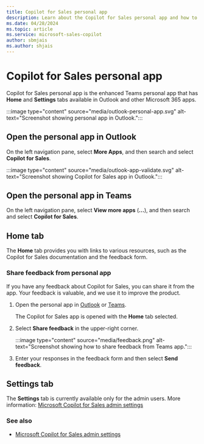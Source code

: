 ```yaml
---
title: Copilot for Sales personal app
description: Learn about the Copilot for Sales personal app and how to share feedback from the app.
ms.date: 04/28/2024
ms.topic: article
ms.service: microsoft-sales-copilot
author: sbmjais
ms.author: shjais
---
```


# Copilot for Sales personal app

Copilot for Sales personal app is the enhanced Teams personal app that has **Home** and **Settings** tabs available in Outlook and other Microsoft 365 apps. 

:::image type="content" source="media/outlook-personal-app.svg" alt-text="Screenshot showing personal app in Outlook."::: 

## Open the personal app in Outlook

On the left navigation pane, select **More Apps**, and then search and select **Copilot for Sales**. 

:::image type="content" source="media/outlook-app-validate.svg" alt-text="Screenshot showing Copilot for Sales app in Outlook.":::

## Open the personal app in Teams

On the left navigation pane, select **View more apps** (**...**), and then search and select **Copilot for Sales**.

## Home tab

The **Home** tab provides you with links to various resources, such as the Copilot for Sales documentation and the feedback form.

### Share feedback from personal app

If you have any feedback about Copilot for Sales, you can share it from the app. Your feedback is valuable, and we use it to improve the product.

1. Open the personal app in [Outlook](#open-the-personal-app-in-outlook) or [Teams](#open-the-personal-app-in-teams).

    The Copilot for Sales app is opened with the **Home** tab selected.

1. Select **Share feedback** in the upper-right corner.

   :::image type="content" source="media/feedback.png" alt-text="Screenshot showing how to share feedback from Teams app.":::

1. Enter your responses in the feedback form and then select **Send feedback**.

## Settings tab

The **Settings** tab is currently available only for the admin users. More information: [Microsoft Copilot for Sales admin settings](administrator-settings-for-viva-sales.md)

### See also

- [Microsoft Copilot for Sales admin settings](administrator-settings-for-viva-sales.md)